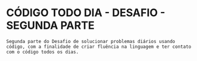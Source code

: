 <h1> CÓDIGO TODO DIA - DESAFIO - SEGUNDA PARTE</H1>

```
Segunda parte do Desafio de solucionar problemas diários usando código, com a finalidade de criar fluência na linguagem e ter contato com o código todos os dias.
```

